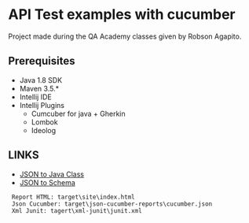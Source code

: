 # API Test examples with cucumber

Project made during the QA Academy classes given by Robson Agapito.

## Prerequisites

*   Java 1.8 SDK
*   Maven 3.5.*
*   Intellij IDE
*   Intellij Plugins
    * Cumcuber for java + Gherkin
    * Lombok
    * Ideolog 


## LINKS

* [JSON to Java Class](https://www.site24x7.com/pt/tools/json-para-java.html)
* [JSON to Schema](_https://www.liquid-technologies.com/online-json-to-schema-converter_)

```
 Report HTML: target\site\index.html
 Json Cucumber: target\json-cucumber-reports\cucumber.json
 Xml Junit: tagert\xml-junit\junit.xml
```
